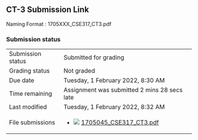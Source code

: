 <h2>CT-3 Submission Link</h2>Naming Format : 1705XXX_CSE317_CT3.pdf<br />

<h3>Submission status</h3><table>
<tbody><tr>
<td>Submission status</td>
<td>Submitted for grading</td>
</tr>
<tr>
<td>Grading status</td>
<td>Not graded</td>
</tr>
<tr>
<td>Due date</td>
<td>Tuesday, 1 February 2022, 8:30 AM</td>
</tr>
<tr>
<td>Time remaining</td>
<td>Assignment was submitted 2 mins 28 secs late</td>
</tr>
<tr>
<td>Last modified</td>
<td>Tuesday, 1 February 2022, 8:32 AM</td>
</tr>
<tr>
<td>File submissions</td>
<td><ul><li><img src="..%5C..%5C..%5CJanuary%202018%5CCSE101%5CNews%20forum%5CCLASS%20TEST%202%20Marks%5Cfile%5Cpdf.png" /> <a href="file%5C1705045_CSE317_CT3.pdf">1705045_CSE317_CT3.pdf</a> 
</li></ul>

</td>
</tr>

</tbody>
</table>



